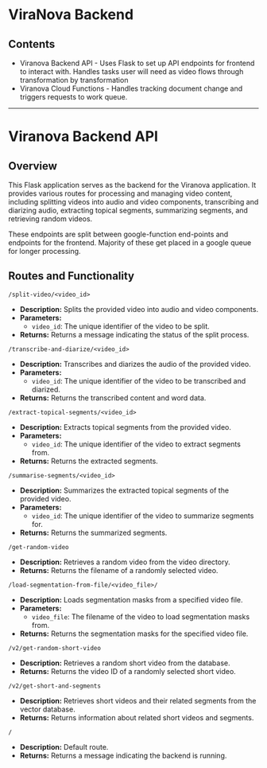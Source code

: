 # ViraNova Backend

## Contents 
* Viranova Backend API - Uses Flask to set up API endpoints for frontend to interact with. Handles tasks user will need as 
video flows through transformation by transformation
* Viranova Cloud Functions - Handles tracking document change and triggers requests to work queue.

---

# Viranova Backend API

## Overview

This Flask application serves as the backend for the Viranova application. It provides various routes for processing 
and managing video content, including splitting videos into audio and video components, transcribing and diarizing 
audio, extracting topical segments, summarizing segments, and retrieving random videos.


These endpoints are split between google-function end-points and endpoints for the frontend. Majority of these 
get placed in a google queue for longer processing. 

## Routes and Functionality

`/split-video/<video_id>`

- **Description:** Splits the provided video into audio and video components.
- **Parameters:**
  - `video_id`: The unique identifier of the video to be split.
- **Returns:** Returns a message indicating the status of the split process.

`/transcribe-and-diarize/<video_id>`

- **Description:** Transcribes and diarizes the audio of the provided video.
- **Parameters:**
  - `video_id`: The unique identifier of the video to be transcribed and diarized.
- **Returns:** Returns the transcribed content and word data.

`/extract-topical-segments/<video_id>`

- **Description:** Extracts topical segments from the provided video.
- **Parameters:**
  - `video_id`: The unique identifier of the video to extract segments from.
- **Returns:** Returns the extracted segments.

`/summarise-segments/<video_id>`

- **Description:** Summarizes the extracted topical segments of the provided video.
- **Parameters:**
  - `video_id`: The unique identifier of the video to summarize segments for.
- **Returns:** Returns the summarized segments.

`/get-random-video`

- **Description:** Retrieves a random video from the video directory.
- **Returns:** Returns the filename of a randomly selected video.

`/load-segmentation-from-file/<video_file>/`

- **Description:** Loads segmentation masks from a specified video file.
- **Parameters:**
  - `video_file`: The filename of the video to load segmentation masks from.
- **Returns:** Returns the segmentation masks for the specified video file.

`/v2/get-random-short-video`

- **Description:** Retrieves a random short video from the database.
- **Returns:** Returns the video ID of a randomly selected short video.

`/v2/get-short-and-segments`

- **Description:** Retrieves short videos and their related segments from the vector database.
- **Returns:** Returns information about related short videos and segments.

`/`

- **Description:** Default route.
- **Returns:** Returns a message indicating the backend is running.
